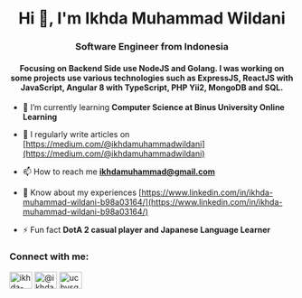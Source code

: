 <h1 align="center">Hi 👋, I'm Ikhda Muhammad Wildani</h1>
<h3 align="center">Software Engineer from Indonesia</h3>
<h4 align="center">Focusing on Backend Side use NodeJS and Golang. I was working on some projects use various technologies such as ExpressJS, ReactJS with JavaScript, Angular 8 with TypeScript, PHP Yii2, MongoDB and SQL.</h4>

- 🌱 I’m currently learning **Computer Science at Binus University Online Learning**

- 📝 I regularly write articles on [https://medium.com/@ikhdamuhammadwildani](https://medium.com/@ikhdamuhammadwildani)

- 📫 How to reach me **ikhdamuhammad@gmail.com**

- 📄 Know about my experiences [https://www.linkedin.com/in/ikhda-muhammad-wildani-b98a03164/](https://www.linkedin.com/in/ikhda-muhammad-wildani-b98a03164/)

- ⚡ Fun fact **DotA 2 casual player and Japanese Language Learner**

<h3 align="left">Connect with me:</h3>
<p align="left">
<a href="https://linkedin.com/in/ikhda-muhammad-wildani-b98a03164/" target="blank"><img align="center" src="https://raw.githubusercontent.com/rahuldkjain/github-profile-readme-generator/master/src/images/icons/Social/linked-in-alt.svg" alt="ikhda-muhammad-wildani-b98a03164/" height="30" width="40" /></a>
<a href="https://medium.com/@ikhdamuhammadwildani" target="blank"><img align="center" src="https://raw.githubusercontent.com/rahuldkjain/github-profile-readme-generator/master/src/images/icons/Social/medium.svg" alt="@ikhdamuhammadwildani" height="30" width="40" /></a>
<a href="https://www.youtube.com/c/ucbvsg9rsk74ycnhkhfkj_tq" target="blank"><img align="center" src="https://raw.githubusercontent.com/rahuldkjain/github-profile-readme-generator/master/src/images/icons/Social/youtube.svg" alt="ucbvsg9rsk74ycnhkhfkj_tq" height="30" width="40" /></a>
</p>
